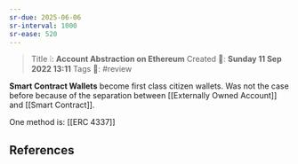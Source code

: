 ```yaml
---
sr-due: 2025-06-06
sr-interval: 1000
sr-ease: 520
---
```


> Title ❕: **Account Abstraction on Ethereum**
> Created 📅: **Sunday 11 Sep 2022 13:11**
  Tags 📎: #review

**Smart Contract Wallets** become first class citizen wallets. Was not the case before because of the separation between [[Externally Owned Account]] and [[Smart Contract]].

One method is:
[[ERC 4337]]



## References 
